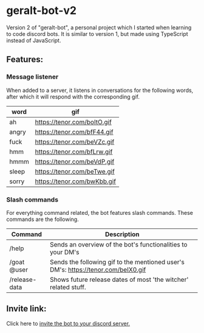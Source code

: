# geralt-bot-v2

Version 2 of "geralt-bot", a personal project which I started when learning to code discord bots. It is similar to version 1, but made using TypeScript instead of JavaScript.

## Features:
### Message listener

When added to a server, it listens in conversations for the following words, after which it will respond with the corresponding gif.

| word  | gif                         |
|-------|-----------------------------|
| ah    | https://tenor.com/boItO.gif |
| angry | https://tenor.com/bfF44.gif |
| fuck  | https://tenor.com/beVZc.gif |
| hmm   | https://tenor.com/bfLrw.gif |
| hmmm  | https://tenor.com/beVdP.gif |
| sleep | https://tenor.com/beTwe.gif |
| sorry | https://tenor.com/bwKbb.gif |


### Slash commands

For everything command related, the bot features slash commands. These commands are the following.

| Command       | Description                                                                       |
|---------------|-----------------------------------------------------------------------------------|
| /help         | Sends an overview of the bot's functionalities to your DM's                       |
| /goat @user   | Sends the following gif to the mentioned user's DM's: https://tenor.com/beIX0.gif |
| /release-data | Shows future release dates of most 'the witcher' related stuff.                   |





## Invite link:
Click here to [invite the bot to your discord server.](https://discord.com/api/oauth2/authorize?client_id=875728074979827824&permissions=3072&scope=applications.commands%20bot)
